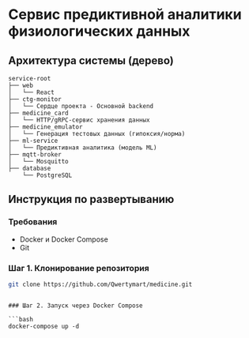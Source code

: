 # Сервис предиктивной аналитики физиологических данных

## Архитектура системы (дерево)

```
service-root
├── web
│   └── React
├── ctg-monitor
│   └── Сердце проекта - Основной backend
├── medicine_card
│   └── HTTP/gRPC-сервис хранения данных
├── medicine_emulator
│   └── Генерация тестовых данных (гипоксия/норма)
├── ml-service
│   └── Предиктивная аналитика (модель ML)
├── mqtt-broker
│   └── Mosquitto
├── database
    └── PostgreSQL

```

## Инструкция по развертыванию

### Требования

- Docker и Docker Compose
- Git


### Шаг 1. Клонирование репозитория

```bash
git clone https://github.com/Qwertymart/medicine.git
```


```

### Шаг 2. Запуск через Docker Compose

```bash
docker-compose up -d
```

